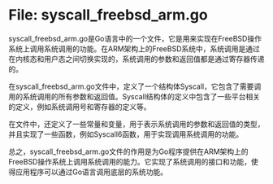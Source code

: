 # File: syscall_freebsd_arm.go

syscall_freebsd_arm.go是Go语言中的一个文件，它是用来实现在FreeBSD操作系统上调用系统调用的功能。在ARM架构上的FreeBSD系统中，系统调用是通过在内核态和用户态之间切换实现的，系统调用的参数和返回值都是通过寄存器传递的。

在syscall_freebsd_arm.go文件中，定义了一个结构体Syscall，它包含了需要调用的系统调用的所有参数和返回值。Syscall结构体的定义中包含了一些平台相关的定义，例如系统调用号和寄存器的定义等。

在文件中，还定义了一些常量和变量，用于表示系统调用的参数和返回值的类型，并且实现了一些函数，例如Syscall6函数，用于实现调用系统调用的功能。

总之，syscall_freebsd_arm.go文件的作用是为Go程序提供在ARM架构上的FreeBSD操作系统上调用系统调用的能力。它实现了系统调用的接口和功能，使得应用程序可以通过Go语言调用底层的系统功能。

